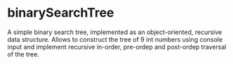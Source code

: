 binarySearchTree
================
A simple binary search tree, implemented as an object-oriented, recursive data structure.
Allows to construct the tree of 9 int numbers using console input and implement 
recursive in-order, pre-ordeр and post-ordeр traversal of the tree.
